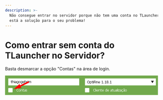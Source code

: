 ```yaml
---
description: >-
  Não consegue entrar no servidor porque não tem uma conta no TLauncher? Aqui
  está a solução para o seu problema!
---
```


# Como entrar sem conta do TLauncher no Servidor?

Basta desmarcar a opção "Contas" na área de login.

![](<../../.gitbook/assets/image (1) (1) (1).png>)

